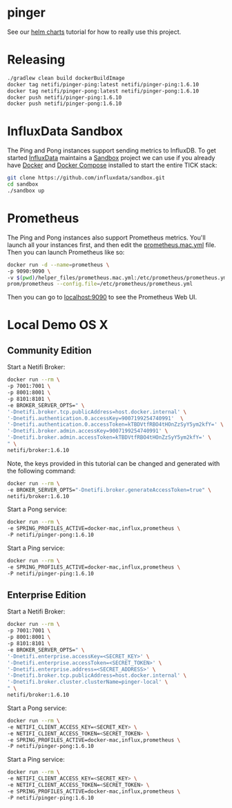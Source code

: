 # pinger

See our [helm charts](https://github.com/netifi/netifi-helm-charts) tutorial for how to really use this project.

# Releasing

```bash
./gradlew clean build dockerBuildImage
docker tag netifi/pinger-ping:latest netifi/pinger-ping:1.6.10
docker tag netifi/pinger-pong:latest netifi/pinger-pong:1.6.10
docker push netifi/pinger-ping:1.6.10
docker push netifi/pinger-pong:1.6.10
```

# InfluxData Sandbox

The Ping and Pong instances support sending metrics to InfluxDB. To get started [InfluxData](https://www.influxdata.com/)
maintains a [Sandbox](https://github.com/influxdata/sandbox) project we can use if you already have
[Docker](https://docs.docker.com/install/) and [Docker Compose](https://docs.docker.com/compose/install/)
installed to start the entire TICK stack:

```bash
git clone https://github.com/influxdata/sandbox.git
cd sandbox
./sandbox up
```

# Prometheus

The Ping and Pong instances also support Prometheus metrics. You'll launch all your instances first,
and then edit the [prometheus.mac.yml](helper_files/prometheus.mac.yml) file. Then you can launch
Prometheus like so:

```bash
docker run -d --name=prometheus \
-p 9090:9090 \
-v $(pwd)/helper_files/prometheus.mac.yml:/etc/prometheus/prometheus.yml \
prom/prometheus --config.file=/etc/prometheus/prometheus.yml
```

Then you can go to [localhost:9090](http://localhost:9090) to see the Prometheus Web UI.

# Local Demo OS X

## Community Edition

Start a Netifi Broker:

```bash
docker run --rm \
-p 7001:7001 \
-p 8001:8001 \
-p 8101:8101 \
-e BROKER_SERVER_OPTS=" \
'-Dnetifi.broker.tcp.publicAddress=host.docker.internal' \
'-Dnetifi.authentication.0.accessKey=9007199254740991'  \
'-Dnetifi.authentication.0.accessToken=kTBDVtfRBO4tHOnZzSyY5ym2kfY=' \
'-Dnetifi.broker.admin.accessKey=9007199254740991' \
'-Dnetifi.broker.admin.accessToken=kTBDVtfRBO4tHOnZzSyY5ym2kfY=' \
" \
netifi/broker:1.6.10
```

Note, the keys provided in this tutorial can be changed and generated with the following command:

```bash
docker run --rm \
-e BROKER_SERVER_OPTS="-Dnetifi.broker.generateAccessToken=true" \
netifi/broker:1.6.10
```

Start a Pong service:

```bash
docker run --rm \
-e SPRING_PROFILES_ACTIVE=docker-mac,influx,prometheus \
-P netifi/pinger-pong:1.6.10
```

Start a Ping service:

```bash
docker run --rm \
-e SPRING_PROFILES_ACTIVE=docker-mac,influx,prometheus \
-P netifi/pinger-ping:1.6.10
```

## Enterprise Edition

Start a Netifi Broker:

```bash
docker run --rm \
-p 7001:7001 \
-p 8001:8001 \
-p 8101:8101 \
-e BROKER_SERVER_OPTS=" \
'-Dnetifi.enterprise.accessKey=<SECRET_KEY>' \
'-Dnetifi.enterprise.accessToken=<SECRET_TOKEN>' \
'-Dnetifi.enterprise.address=<SECRET_ADDRESS>' \
'-Dnetifi.broker.tcp.publicAddress=host.docker.internal' \
'-Dnetifi.broker.cluster.clusterName=pinger-local' \
" \
netifi/broker:1.6.10
```

Start a Pong service:

```bash
docker run --rm \
-e NETIFI_CLIENT_ACCESS_KEY=<SECRET_KEY> \
-e NETIFI_CLIENT_ACCESS_TOKEN=<SECRET_TOKEN> \
-e SPRING_PROFILES_ACTIVE=docker-mac,influx,prometheus \
-P netifi/pinger-pong:1.6.10
```

Start a Ping service:

```bash
docker run --rm \
-e NETIFI_CLIENT_ACCESS_KEY=<SECRET_KEY> \
-e NETIFI_CLIENT_ACCESS_TOKEN=<SECRET_TOKEN> \
-e SPRING_PROFILES_ACTIVE=docker-mac,influx,prometheus \
-P netifi/pinger-ping:1.6.10
```

